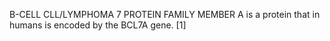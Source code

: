B-CELL CLL/LYMPHOMA 7 PROTEIN FAMILY MEMBER A is a protein that in humans is encoded by the BCL7A gene. [1]
